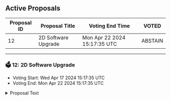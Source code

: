 ## Active Proposals

| Proposal ID | Proposal Title | Voting End Time | VOTED |
|-------------|----------------|-----------------|-------|
| 12 | 2D Software Upgrade | Mon Apr 22 2024 15:17:35 UTC | ABSTAIN |

---

### 🗳 12: 2D Software Upgrade
- Voting Start: Wed Apr 17 2024 15:17:35 UTC
- Voting End: Mon Apr 22 2024 15:17:35 UTC

<details>
<summary>Proposal Text</summary>
 
This upgrade brings permissioned RollApps to the Dymension ecosystem. Upgrade instructions: https://dymension.notion.site/Dymension-2D-Upgrade-Instructions-43b4485be980469085d31f3d691bbdab?pvs=74 Forum post: https://forum.dymension.xyz/t/dymension-2d-upgrade/3009
</details>
